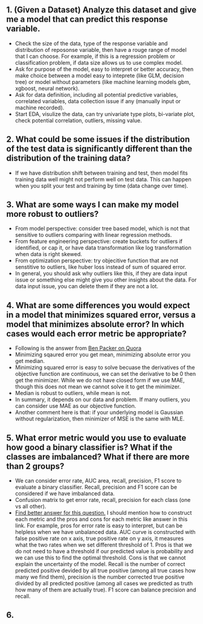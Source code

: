 ## 1. (Given a Dataset) Analyze this dataset and give me a model that can predict this response variable.
* Check the size of the data, type of the response variable and distribution of reposonse variable, then have a rouge range of model that I can choose. For example, if this is a regression problem or classification problem, if data size allows us to use complex model.
* Ask for purpose of the model, easy to interpret or better accuracy, then make choice between a model easy to inteprete (like GLM, decision tree) or model without parameters (like machine learning models gbm, xgboost, neural network).
* Ask for data definition, including all potential predictive variables, correlated variables, data collection issue if any (manually input or machine recorded).
* Start EDA, visulize the data, can try univariate type plots, bi-variate plot, check potential correlation, outliers, missing value.

## 2. What could be some issues if the distribution of the test data is significantly different than the distribution of the training data?
* If we have distribution shift between training and test, then model fits training data well might not perform well on test data. This can happen when you split your test and training by time (data change over time).

## 3. What are some ways I can make my model more robust to outliers?
* From model perspective: consider tree based model, which is not that sensitive to outliers comparing with linear regression methods.
* From feature engineering perspective: create buckets for outliers if identified, or cap it, or have data transformation like log transformation when data is right skewed.
* From optimization perspective: try objecitive function that are not senstitive to outliers, like huber loss instead of sum of squared error.
* In general, you should ask why outliers like this, if they are data input issue or something else might give you other insights about the data. For data input issue, you can delete them if they are not a lot.

## 4. What are some differences you would expect in a model that minimizes squared error, versus a model that minimizes absolute error? In which cases would each error metric be appropriate?
* Following is the answer from [Ben Packer on Quora](https://www.quora.com/How-would-a-model-change-if-we-minimized-absolute-error-instead-of-squared-error-What-about-the-other-way-around)
* Minimizing sqaured error you get mean, minimizing absolute error you get median.
* Minimizing squared error is easy to solve becuase the derivatives of the objective function are continuous, we can set the derivative to be 0 then get the minimizer. While we do not have closed form if we use MAE, though this does not mean we cannot solve it to get the minimizer.
* Median is robust to outliers, while mean is not.
* In summary, it depends on our data and problem. If many outliers, you can consider use MAE as our objective function.
* Another comment here is that: if your underlying model is Gaussian without regularization, then minimizer of MSE is the same with MLE.

## 5. What error metric would you use to evaluate how good a binary classifier is? What if the classes are imbalanced? What if there are more than 2 groups?
* We can consider error rate, AUC area, recall, precision, F1 score to evaluate a binary classifier. Recall, precision and F1 score can be considered if we have imbalanced data.
* Confusion matrix to get error rate, recall, precision for each class (one vs all other).
* [Find better answer for this question.](https://github.com/kojino/120-Data-Science-Interview-Questions/blob/master/predictive-modeling.md#2-what-could-be-some-issues-if-the-distribution-of-the-test-data-is-significantly-different-than-the-distribution-of-the-training-data) I should mention how to construct each metric and the pros and cons for each metric like answer in this link. For example, pros for error rate is easy to interpret, but can be helpless when we have unbalanced data. AUC curve is constructed with false positive rate on x axis, true positive rate on y axis, it measures what the two rates when we set different threshold of 1. Pros is that we do not need to have a threshold if our predicted value is probability and we can use this to find the optimal threshold. Cons is that we cannot explain the uncertainty of the model. Recall is the number of correct predicted positive devided by all true positive (among all true cases how many we find them), precision is the number corrected true positive divided by all predicted positive (among all cases we predicted as truth how many of them are actually true). F1 score can balance precision and recall.

## 6. 







